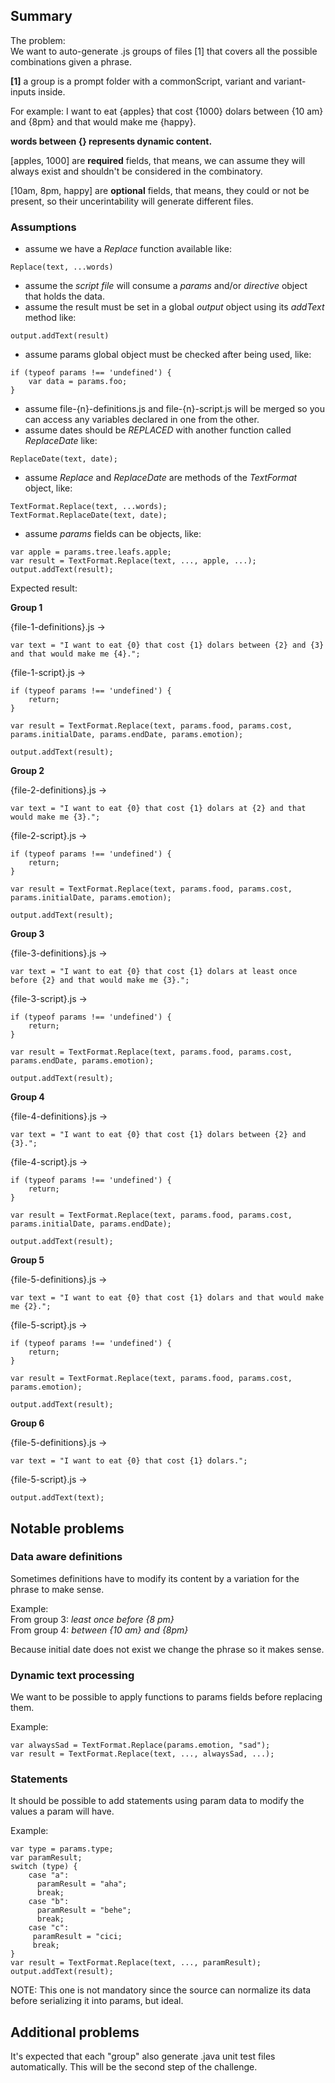## Summary

The problem:  
We want to auto-generate .js groups of files [1] that covers all the possible combinations given a phrase.

**[1]** a group is a prompt folder with a commonScript, variant and variant-inputs inside.

For example:
I want to eat {apples} that cost {1000} dolars between {10 am} and {8pm} and that would make me {happy}.

**words between {} represents dynamic content.**

[apples, 1000] are **required** fields, that means, we can assume they will always exist and shouldn't be considered in the combinatory.
 
[10am, 8pm, happy] are **optional** fields, that means, they could or not be present, so their uncerintability will generate different files.

### Assumptions

* assume we have a *Replace* function available like: 
```
Replace(text, ...words)
```
* assume the *script file* will consume a *params* and/or *directive* object that holds the data.
* assume the result must be set in a global *output* object using its *addText* method like:
```
output.addText(result)
```
* assume params global object must be checked after being used, like:
```
if (typeof params !== 'undefined') {
    var data = params.foo;
}
```
* assume file-{n}-definitions.js and file-{n}-script.js will be merged so you can access any variables declared in one from the other.
* assume dates should be *REPLACED* with another function called *ReplaceDate* like: 
```
ReplaceDate(text, date);
```
* assume *Replace* and *ReplaceDate* are methods of the *TextFormat* object, like:
```
TextFormat.Replace(text, ...words);
TextFormat.ReplaceDate(text, date);
```
* assume *params* fields can be objects, like:
```
var apple = params.tree.leafs.apple;
var result = TextFormat.Replace(text, ..., apple, ...);
output.addText(result);
```

Expected result:

**Group 1**

{file-1-definitions}.js ->
```
var text = "I want to eat {0} that cost {1} dolars between {2} and {3} and that would make me {4}.";
```
{file-1-script}.js ->
```
if (typeof params !== 'undefined') {
    return;
}

var result = TextFormat.Replace(text, params.food, params.cost, params.initialDate, params.endDate, params.emotion);

output.addText(result);
```

**Group 2**

{file-2-definitions}.js ->
```
var text = "I want to eat {0} that cost {1} dolars at {2} and that would make me {3}.";
```
{file-2-script}.js ->
```
if (typeof params !== 'undefined') {
    return;
}

var result = TextFormat.Replace(text, params.food, params.cost, params.initialDate, params.emotion);

output.addText(result);
```

**Group 3**

{file-3-definitions}.js ->
```
var text = "I want to eat {0} that cost {1} dolars at least once before {2} and that would make me {3}.";
```
{file-3-script}.js ->
```
if (typeof params !== 'undefined') {
    return;
}

var result = TextFormat.Replace(text, params.food, params.cost, params.endDate, params.emotion);

output.addText(result);
```

**Group 4**

{file-4-definitions}.js ->
```
var text = "I want to eat {0} that cost {1} dolars between {2} and {3}.";
```
{file-4-script}.js ->
```
if (typeof params !== 'undefined') {
    return;
}

var result = TextFormat.Replace(text, params.food, params.cost, params.initialDate, params.endDate);

output.addText(result);
```

**Group 5**

{file-5-definitions}.js ->
```
var text = "I want to eat {0} that cost {1} dolars and that would make me {2}.";
```
{file-5-script}.js ->
```
if (typeof params !== 'undefined') {
    return;
}

var result = TextFormat.Replace(text, params.food, params.cost, params.emotion);

output.addText(result);
```

**Group 6**

{file-5-definitions}.js ->
```
var text = "I want to eat {0} that cost {1} dolars.";
```
{file-5-script}.js ->
```
output.addText(text);
```

## Notable problems

### Data aware definitions ###
Sometimes definitions have to modify its content by a variation for the phrase to make sense.

Example:  
From group 3: *least once before {8 pm}*  
From group 4: *between {10 am} and {8pm}*

Because initial date does not exist we change the phrase so it makes sense.

### Dynamic text processing ###
We want to be possible to apply functions to params fields before replacing them.

Example:
```
var alwaysSad = TextFormat.Replace(params.emotion, "sad");
var result = TextFormat.Replace(text, ..., alwaysSad, ...);
```

### Statements ###
It should be possible to add statements using param data to modify the values a param will have.

Example:
```
var type = params.type;
var paramResult;
switch (type) {
    case "a":
      paramResult = "aha";
      break;
    case "b":
      paramResult = "behe";
      break;
    case "c":
     paramResult = "cici;
     break;
}
var result = TextFormat.Replace(text, ..., paramResult);
output.addText(result);
```

NOTE: This one is not mandatory since the source can normalize its data before serializing it into params, but ideal.

## Additional problems

It's expected that each "group" also generate .java unit test files automatically.
This will be the second step of the challenge.
